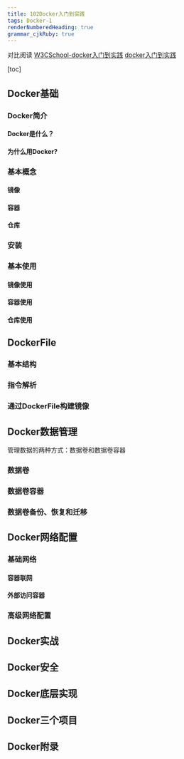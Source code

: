 ```yaml
---
title: 102Docker入门到实践
tags: Docker-1
renderNumberedHeading: true
grammar_cjkRuby: true
---
```

对比阅读
[W3CSchool-docker入门到实践](https://www.w3cschool.cn/reqsgr/)
[docker入门到实践](https://legacy.gitbook.com/book/yeasy/docker_practice/details)

[toc]
## Docker基础
### Docker简介
#### Docker是什么？
> 
#### 为什么用Docker?

### 基本概念
#### 镜像
#### 容器
#### 仓库

### 安装

### 基本使用
#### 镜像使用
#### 容器使用
#### 仓库使用

## DockerFile
### 基本结构
### 指令解析
### 通过DockerFile构建镜像

## Docker数据管理
管理数据的两种方式：数据卷和数据卷容器
### 数据卷
### 数据卷容器
### 数据卷备份、恢复和迁移

## Docker网络配置
### 基础网络
#### 容器联网
#### 外部访问容器


### 高级网络配置

## Docker实战
## Docker安全
## Docker底层实现
## Docker三个项目
## Docker附录